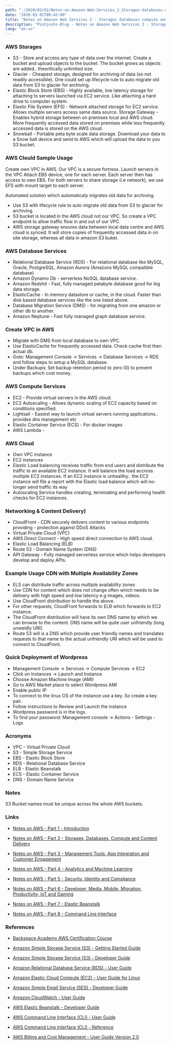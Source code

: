 ```yaml
---
path: "./2020/03/02/Notes-on-Amazon-Web-Services_2_Storages-databases-compute-and-content-delivery.md"
date: "2020-03-02T09:45:00"
title: "Notes on Amazon Web Services 2 - Storages databases compute and content delivery"
description: "Poshjoshs-Blog - Notes on Amazon Web Services 2 - Storages databases compute and content delivery"
lang: "en-us"
---
```


### AWS Storages ###
- S3 - Store and access any type of data over the internet. Create a bucket and upload objects to the bucket. The bucket grows as objects are added.. theoritically unlimited size.
- Glacier - Cheapest storage, designed for archiving of data (so not readily accessible). One could set up lifecycle rule to auto migrate old data from S3 to glacier for archiving.
- Elastic Block Store (EBS) - Highly available, low latency storage for attaching to servers launched via EC2 service. Like attaching a hard drive to computer system.
- Elastic File System (EFS) - Network attached storage for EC2 service. Allows multiple servers access same data source.
Storage Gateway - Enables hybrid storage between on premises local and AWS cloud. More frequently accessed data stored on premises while less frequently accessed data is stored on the AWS cloud.
- Snowball - Portable peta byte scale data storage. Download your data to a Snow ball device and send to AWS which will upload the data to you S3 bucket.

### AWS Clould Sample Usage ###
Create own VPC in AWS. Our VPC is a secure fortress.
Launch servers in the VPC
Attach EBS device, one for each server. Each server then has access to own EBS.
For both servers to share storage (i.e network), we use EFS with mount target to each server.

Automated solution which automaticaly migrates old data for archiving.

- Use S3 with lifecycle rule to auto migrate old data from S3 to glacier for archiving.
- S3 bucket is located in the AWS cloud not our VPC. So create a VPC endpoint to allow traffic flow in and out of our VPC.
- AWS storage gateway ensures data between local data centre and AWS cloud is synced. It will store copies of frequently accessed data in on site storage, whereas all data in amazon S3 buket.

### AWS Database Services ###
- Relational Database Service (RDS) - For relational database like MySQL, Oracle, PostgreSQL, Amazon Aurora (Amazons MySQL compatible database)
- Amazon Dynamo Db - serverless NoSQL database service.
- Amazon Redshit - Fast, fully managed petabyte database good for big data storage.
- ElasticCache - In memory datastore or cache, in the cloud. Faster than disk based database services like the one listed above.
- Database Migration Service (DMS) - for migrating from one amazon or other db to another.
- Amazon Neptune - Fast fully managed graph database service.

### Create VPC in AWS ###
- Migrate with DMS from local database to own VPC.
- Use ElasticCache for frequently accessed data. Check cache first then actual db.
- Goto: Management Console -> Services -> Database Services -> RDS and follow steps to setup a MySQL database.
- Under Backups: Set backup retention period to zero (0) to prevent backups which cost money.

### AWS Compute Services ###
- EC2 - Provide virtual servers in the AWS cloud.
- EC2 Autoscaling - Allows dynamic scaling of EC2 capacity based on conditions specified.
- Lightsail - Easiest way to launch virtual servers running applications.. provides dns management etc
- Elastic Container Service (ECS) - For docker images
- AWS Lambda -

### AWS Cloud ###
- Own VPC instance
- EC2 instances
- Elastic Load balancing receives traffic from end users and distribute the traffic to an available EC2 instance. It will balance the load accross multiple EC2 instances.
If an EC2 instance is unhealthy.. the EC2 instance will file a report with the Elastic load balance which will no-longer send traffic its way
- Autoscaling Service handles creating, terminating and performing health checks for EC2 instances.

### Networking & Content Delivery)

- CloudFront - CDN securely delivers content to various endpoints providing - protection against DDoS Attacks
- Virtual Private Cloud (VPC)
- AWS Direct Connect - High speed direct connection to AWS cloud.
- Elastic Load Balancing (ELB)
- Route 53 - Domain Name System (DNS)
- API Gateway - Fully managed serverless service which helps developers develop and deploy APIs.

### Example Usage CDN with Multiple Availability Zones ###
- ELS can distribute traffic across multiple availability zones
- Use CDN  for content which does not change often which needs to be delivery with high speed and low latency e.g images, videos.
- Use CloudFront distribution to handle the above.
- For other requests, CloudFront forwards to ELB which forwards to EC2 instance.
- The CloudFront distribution will have its own DNS name by which we can browse to the content. DNS name will be quite user unfriendly (long unweidly URI).
- Route 53 will is a DNS which provide user friendly names and translates requests to that name to the actual unfriendly URI which will be used to connect to CloudFront.

### Quick Deployment of Wordpress ###
- Management Console -> Services -> Compute Services -> EC2
- Click on Instances -> Launch and Instance
- Choose Amazon Machine Image (AMI)
- Go to AWS Market place to select Wordpress AMI
- Enable public IP
- To connect to the linux OS of the instance use a key. So create a key pair.
- Follow instructions to Review and Launch the instance
- Wordpress password is in the logs.
- To find your password: Management console -> Actions - Settings - Logs

### Acronyms ###

- VPC - Virtual Private Cloud
- S3 - Simple Storage Service
- EBS - Elastic Block Store
- RDS - Relational Database Service
- ELB - Elastic Beanstalk
- ECS - Elastic Container Service
- DNS - Domain Name Service

### Notes ###

S3 Bucket names must be unique across the whole AWS buckets.

### Links ###

- [Notes on AWS - Part 1 - Introduction](/2020/03/02/Notes-on-Amazon-Web-Services_1_Introduction/)

- [Notes on AWS - Part 2 - Storages, Databases, Compute and Content Delivery](/2020/03/02/Notes-on-Amazon-Web-Services_2_Storages-databases-compute-and-content-delivery/)

- [Notes on AWS - Part 3 - Management Tools, App Integration and Customer Engagement](/2020/03/02/Notes-on-Amazon-Web-Services_3_Managment-tools-app-integration-and-customer-engagement/)

- [Notes on AWS - Part 4 - Analytics and Machine Learning](/2020/03/02/Notes-on-Amazon-Web-Services_4_Analytics-and-machine-learning/)

- [Notes on AWS - Part 5 - Security, Identity and Compliance](/2020/03/02/Notes-on-Amazon-Web-Services_5_Security-identity-and-compliance/)

- [Notes on AWS - Part 6 - Developer, Media, Mobile, Migration, Productivity, IoT and Gaming](/2020/03/02/Notes-on-Amazon-Web-Services_6_Developer-media-migration-productivity-iot-and-gaming/)

- [Notes on AWS - Part 7 - Elastic Beanstalk](/2020/03/02/Notes-on-Amazon-Web-Services_7_Elastic-beanstalk/)

- [Notes on AWS - Part 8 - Command Line Interface](/2020/03/02/Notes-on-Amazon-Web-Services_8_Command-line-interface/)

### References ###

- [Backspace Academy AWS Certification Course](http://cdn.backspace.academy/courses/aws-certification/01/010/references-01-01.pdf)

- [Amazon Simple Storage Service (S3) - Getting Started Guide](https://docs.aws.amazon.com/AmazonS3/latest/gsg/s3-gsg.pdf)

- [Amazon Simple Storage Service (S3) - Developer Guide](https://docs.aws.amazon.com/AmazonS3/latest/dev/s3-dg.pdf)

- [Amazon Relational Database Service (RDS) - User Guide](https://docs.aws.amazon.com/AmazonRDS/latest/UserGuide/rds-ug.pdf)

- [Amazon Elastic Cloud Compute (EC2) - User Guide for Linux](https://docs.aws.amazon.com/AWSEC2/latest/UserGuide/ec2-ug.pdf)

- [Amazon Simple Email Service (SES) - Developer Guide](https://docs.aws.amazon.com/ses/latest/DeveloperGuide/ses-dg.pdf)

- [Amazon CloudWatch - User Guide](https://docs.aws.amazon.com/AmazonCloudWatch/latest/monitoring/acw-ug.pdf)

- [AWS Elastic Beanstalk - Developer Guide](https://docs.aws.amazon.com/elasticbeanstalk/latest/dg/awseb-dg.pdf)

- [AWS Command Line Interface (CLI) - User Guide](https://docs.aws.amazon.com/cli/latest/userguide/aws-cli.pdf)

- [AWS Command Line Interface (CLI) - Reference](https://docs.aws.amazon.com/cli/latest/reference/)

- [AWS Billing and Cost Management - User Guide Version 2.0](https://docs.aws.amazon.com/awsaccountbilling/latest/aboutv2/awsaccountbilling-aboutv2.pdf)
